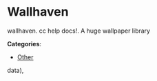 # Wallhaven

wallhaven. cc help docs!. A huge wallpaper library

**Categories**:

- [Other](https://github/apis-list/apis-list#other)



data),


